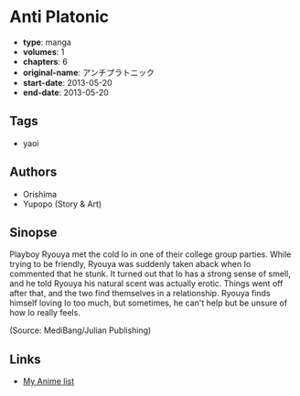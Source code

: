 # Anti Platonic

-   **type**: manga
-   **volumes**: 1
-   **chapters**: 6
-   **original-name**: アンチプラトニック
-   **start-date**: 2013-05-20
-   **end-date**: 2013-05-20

## Tags

-   yaoi

## Authors

-   Orishima
-   Yupopo (Story & Art)

## Sinopse

Playboy Ryouya met the cold Io in one of their college group parties. While trying to be friendly, Ryouya was suddenly taken aback when Io commented that he stunk. It turned out that Io has a strong sense of smell, and he told Ryouya his natural scent was actually erotic. Things went off after that, and the two find themselves in a relationship. Ryouya finds himself loving Io too much, but sometimes, he can't help but be unsure of how Io really feels.

(Source: MediBang/Julian Publishing)

## Links

-   [My Anime list](https://myanimelist.net/manga/129448/Anti_Platonic)
